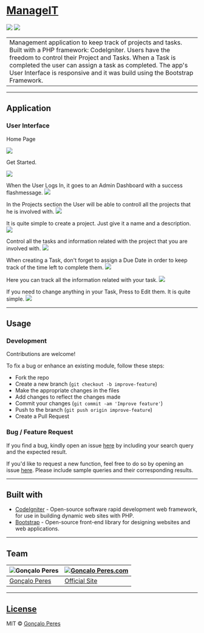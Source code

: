 # [ManageIT](https://github.com/goncaloperes/Project-CodeIgniter-ManageIT)
![](https://img.shields.io/badge/Version-1.0-blue.svg) 
![](https://img.shields.io/badge/License-MIT-green.svg)


<table>
<tr>
<td>
Management application to keep track of projects and tasks. Built with a PHP framework: CodeIgniter.
  Users have the freedom to control their Project and Tasks.
  When a Task is completed the user can assign a task as completed.
  The app's User Interface is responsive and it was build using the Bootstrap Framework.
</td>
</tr>
</table>


---

## Application

### User Interface

Home Page

![](https://github.com/goncaloperes/Project-CodeIgniter-ManageIT/blob/master/Snapshots/Home.png)

Get Started.

![](https://github.com/goncaloperes/Project-CodeIgniter-ManageIT/blob/master/Snapshots/Get_Started.png)

When the User Logs In, it goes to an Admin Dashboard with a success flashmessage.
![](https://github.com/goncaloperes/Project-CodeIgniter-ManageIT/blob/master/Snapshots/Welcome.png)

In the Projects section the User will be able to controll all the projects that he is involved with.
![](https://github.com/goncaloperes/Project-CodeIgniter-ManageIT/blob/master/Snapshots/Projects.png)

It is quite simple to create a project. Just give it a name and a description.
![](https://github.com/goncaloperes/Project-CodeIgniter-ManageIT/blob/master/Snapshots/Create_Project.png)

Control all the tasks and information related with the project that you are involved with.
![](https://github.com/goncaloperes/Project-CodeIgniter-ManageIT/blob/master/Snapshots/Project_Page.png)

When creating a Task, don't forget to assign a Due Date in order to keep track of the time left to complete them.
![](https://github.com/goncaloperes/Project-CodeIgniter-ManageIT/blob/master/Snapshots/Create_Task.png)

Here you can track all the information related with your task.
![](https://github.com/goncaloperes/Project-CodeIgniter-ManageIT/blob/master/Snapshots/Task.png)

If you need to change anything in your Task, Press to Edit them. It is quite simple.
![](https://github.com/goncaloperes/Project-CodeIgniter-ManageIT/blob/master/Snapshots/edit_task.png)

---

## Usage

### Development
Contributions are welcome!

To fix a bug or enhance an existing module, follow these steps:

- Fork the repo
- Create a new branch (`git checkout -b improve-feature`)
- Make the appropriate changes in the files
- Add changes to reflect the changes made
- Commit your changes (`git commit -am 'Improve feature'`)
- Push to the branch (`git push origin improve-feature`)
- Create a Pull Request 

### Bug / Feature Request

If you find a bug, kindly open an issue [here](https://github.com/goncaloperes/Project-CodeIgniter-ManageIT/issues/new) by including your search query and the expected result.

If you'd like to request a new function, feel free to do so by opening an issue [here](https://github.com/goncaloperes/Project-CodeIgniter-ManageIT/issues/new). Please include sample queries and their corresponding results.

---

## Built with 

- [CodeIgniter](https://codeigniter.com/) - Open-source software rapid development web framework, for use in building dynamic web sites with PHP.
- [Bootstrap](https://getbootstrap.com) -  Open-source front-end library for designing websites and web applications.

---

## Team

![Gonçalo Peres](https://media-exp2.licdn.com/mpr/mpr/shrinknp_200_200/AAIA_wDGAAAAAQAAAAAAAAqTAAAAJDBlZTE3MmI0LWNmNjgtNDM3MS1iMzRmLTI0ZGQ1MGRlMWE1Yw.jpg)  | [![Goncalo Peres.com]()](https://goncaloperes.com/)
---|---
[Gonçalo Peres](https://github.com/goncaloperes) |[Official Site](https://goncaloperes.com)


---

## [License](https://github.com/goncaloperes/Project-CodeIgniter-ManageIT/blob/master/LICENSE)

MIT © [Gonçalo Peres](https://goncaloperes.github.io)
